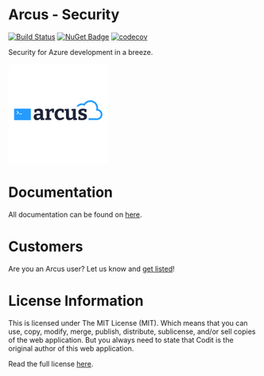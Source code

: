 # Arcus - Security
[![Build Status](https://dev.azure.com/codit/Arcus/_apis/build/status/Commit%20builds/CI%20-%20Arcus.Security?branchName=main)](https://dev.azure.com/codit/Arcus/_build/latest?definitionId=727&branchName=main)
[![NuGet Badge](https://buildstats.info/nuget/Arcus.Security.Core?includePreReleases=true)](https://www.nuget.org/packages/Arcus.Security.Core/)
[![codecov](https://codecov.io/gh/arcus-azure/arcus.security/branch/main/graph/badge.svg?token=K42A5X8QMA)](https://codecov.io/gh/arcus-azure/arcus.security)

Security for Azure development in a breeze.

![Arcus](https://raw.githubusercontent.com/arcus-azure/arcus/master/media/arcus.png)

# Documentation
All documentation can be found on [here](https://security.arcus-azure.net/).

# Customers
Are you an Arcus user? Let us know and [get listed](https://bit.ly/become-a-listed-arcus-user)!

# License Information
This is licensed under The MIT License (MIT). Which means that you can use, copy, modify, merge, publish, distribute, sublicense, and/or sell copies of the web application. But you always need to state that Codit is the original author of this web application.

Read the full license [here](https://github.com/arcus-azure/arcus.security/blob/master/LICENSE).
